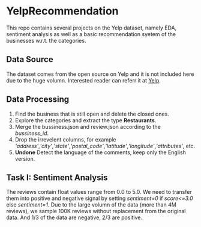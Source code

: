 # YelpRecommendation
This repo contains several projects on the Yelp dataset, namely EDA, sentiment analysis as well as a basic recommendation syetem of the businesses w.r.t. the categories.

## Data Source
The dataset comes from the open source on Yelp and it is not included here due to the huge volumn. Interested reader can referr it at [Yelp](https://www.yelp.com/dataset).

## Data Processing
1. Find the business that is still open and delete the closed ones.
2. Explore the categories and extract the type **Restaurants**.
3. Merge the bussiness.json and review.json according to the *bussiness_id*.
4. Drop the irrevelent columns, for example *'address'*,*'city'*,*'state'*,*'postal_code'*,*'latitude'*,*'longitude'*,*'attributes'*, etc.
5. **Undone** Detect the language of the comments, keep only the English version. 

## Task I: Sentiment Analysis
The reviews contain float values range from 0.0 to 5.0. We need to transfer them into positive and negative signal by setting *sentiment=0* if *score<=3.0* else *sentiment=1*. Due to the large volumn of the data (more than 4M reviews), we sample 100K reviews without replacement from the original data. And 1/3 of the data are negative, 2/3 are positive.
